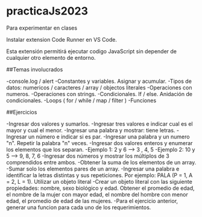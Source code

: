 # practicaJs2023

Para experimentar en clases

Instalar extension Code Runner en VS Code.

Esta extensión permitirá ejecutar codigo JavaScript sin depender de cualquier otro elemento de entorno.



##Temas involucrados

-console.log / alert
-Constantes y variables. Asignar y acumular.
-Tipos de datos: numericos / caracteres / array / objectos literales
-Operaciones con numeros.
-Operaciones con strings.
-Condicionales. If / else. Anidación de condicionales.
-Loops ( for / while / map / filter )
-Funciones


##Ejercicios

-Ingresar dos valores y sumarlos.
-Ingresar tres valores e indicar cual es el mayor y cual el menor.
-Ingresar una palabra y mostrar: <PALABRA> tiene <n> letras.
-Ingresar un número e indicar si es par.
-Ingresar una palabra y un numero "n". Repetir la palabra "n" veces.
-Ingresar dos valores enteros y enumerar los elementos que los separan. 
-Ejemplo 1: 2 y 6 --> 3 , 4, 5
-Ejemplo 2: 10 y 5 --> 9, 8, 7, 6
-Ingresar dos números y mostrar los múltiplos de 3 comprendidos entre ambos.
-Obtener la suma de los elementos de un array.
-Sumar solo los elementos pares de un array.
-Ingresar una palabra e identificar la letras distintas y sus repeticiones. Por ejemplo: PALA (P = 1, A = 2, L = 1). Utilizar un objeto literal
-Crear un objeto literal con las siguiente propiedades: nombre, sexo biológico y edad. Obtener el promedio de edad, el nombre de la mujer con mayor edad, el nombre del hombre con menor edad, el promedio de edad de las mujeres.
-Para el ejercicio anterior, generar una funcion para cada uno de los requerimientos.
